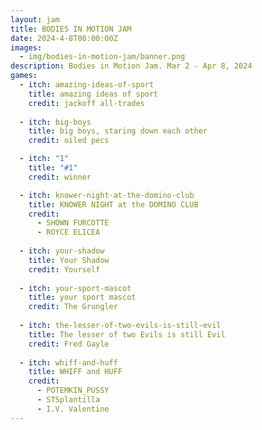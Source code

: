 ```yaml
---
layout: jam
title: BODIES IN MOTION JAM
date: 2024-4-8T00:00:00Z
images:
  - img/bodies-in-motion-jam/banner.png
description: Bodies in Motion Jam. Mar 2 - Apr 8, 2024
games:
  - itch: amazing-ideas-of-sport
    title: amazing ideas of sport
    credit: jackoff all-trades
    
  - itch: big-boys
    title: big boys, staring down each other
    credit: oiled pecs

  - itch: "1"
    title: "#1"
    credit: winner

  - itch: knower-night-at-the-domino-club
    title: KNOWER NIGHT at the DOMINO CLUB
    credit: 
      - SHOWN FURCOTTE
      - ROYCE ELICEA
  
  - itch: your-shadow
    title: Your Shadow
    credit: Yourself
  
  - itch: your-sport-mascot
    title: your sport mascot
    credit: The Grungler
  
  - itch: the-lesser-of-two-evils-is-still-evil
    title: The lesser of two Evils is still Evil
    credit: Fred Gayle
  
  - itch: whiff-and-huff
    title: WHIFF and HUFF
    credit:
      - POTEMKIN_PUSSY
      - STSplantilla
      - I.V. Valentine
---
```

